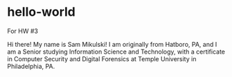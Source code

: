 # hello-world
For HW #3

Hi there! My name is Sam Mikulski! I am originally from Hatboro, PA, and I am a Senior studying Information Science and Technology, with a certificate in Computer Security and Digital Forensics at Temple University in Philadelphia, PA.

